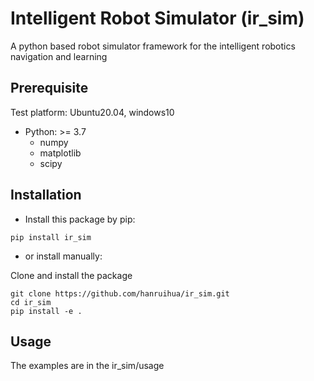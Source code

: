 # Intelligent Robot Simulator (ir_sim)

A python based robot simulator framework for the intelligent robotics navigation and learning

## Prerequisite

Test platform: Ubuntu20.04, windows10

- Python: >= 3.7
    - numpy  
    - matplotlib 
    - scipy

## Installation

- Install this package by pip:

```
pip install ir_sim
```

- or install manually: 

Clone and install the package

```
git clone https://github.com/hanruihua/ir_sim.git    
cd ir_sim   
pip install -e .  
```

## Usage

The examples are in the ir_sim/usage
